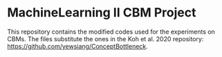 # MachineLearning II CBM Project
This repository contains the modified codes used for the experiments on CBMs.
The files substitute the ones in the Koh et al. 2020 repository: https://github.com/yewsiang/ConceptBottleneck.
